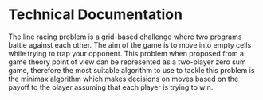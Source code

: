# Technical Documentation

The line racing problem is a grid-based challenge where two programs battle against each other. The aim of the game is to move into empty cells while trying to trap your opponent. This problem when proposed from a game theory point of view can be represented as a two-player zero sum game, therefore the most suitable algorithm to use to tackle this problem is the minimax algorithm which makes decisions on moves based on the payoff to the player assuming that each player is trying to win.
